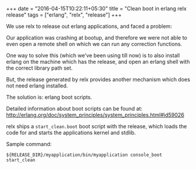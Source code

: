 +++
date = "2016-04-15T10:22:11+05:30"
title = "Clean boot in erlang relx release"
tags = ["erlang", "relx", "release"]
+++

We use relx to release out erlang applications, and faced a problem:

Our application was crashing at bootup, and therefore we were not able to even
open a remote shell on which we can run any correction functions.

One way to solve this (which we've been using till now) is to also install
erlang on the machine which has the release, and open an erlang shell with the
correct library path set.

But, the release generated by relx provides another mechanism which does not
need erlang installed.

The solution is: erlang boot scripts.

Detailed information about boot scripts can be found at:
http://erlang.org/doc/system_principles/system_principles.html#id59026

relx ships a `start_clean.boot` boot script with the release, which loads the
code for and starts the applications kernel and stdlib.

Sample command:

`${RELEASE_DIR}/myapplication/bin/myapplication console_boot start_clean`
